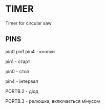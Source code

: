 TIMER
=====

Timer for circular saw

PINS
-----

pin0 pin1 pin4 - кнопки

pin1 - старт

pin0 - стоп

pin4 - інтервал

PORTB.2 - діод

PORTB.3 - релюшка, включається мінусом


